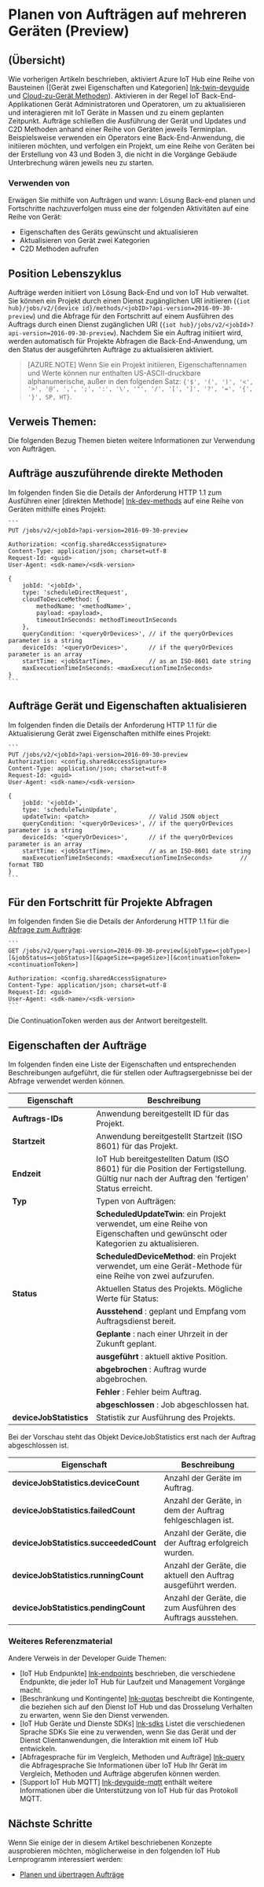 <properties
 pageTitle="Leitfaden für Entwickler – Aufträge | Microsoft Azure"
 description="Azure IoT Hub Entwicklertools Leitfaden – an Ihre Hub angeschlossen Planen von Aufträgen auf mehreren Geräten auszuführen"
 services="iot-hub"
 documentationCenter=".net"
 authors="juanjperez"
 manager="timlt"
 editor=""/>

<tags
 ms.service="iot-hub"
 ms.devlang="multiple"
 ms.topic="article"
 ms.tgt_pltfrm="na"
 ms.workload="na"
 ms.date="09/30/2016" 
 ms.author="juanpere"/>

# <a name="schedule-jobs-on-multiple-devices-preview"></a>Planen von Aufträgen auf mehreren Geräten (Preview)

## <a name="overview"></a>(Übersicht)

Wie vorherigen Artikeln beschrieben, aktiviert Azure IoT Hub eine Reihe von Bausteinen ([Gerät zwei Eigenschaften und Kategorien] [ lnk-twin-devguide] und [Cloud-zu-Gerät Methoden][lnk-dev-methods]).  Aktivieren in der Regel IoT Back-End-Applikationen Gerät Administratoren und Operatoren, um zu aktualisieren und interagieren mit IoT Geräte in Massen und zu einem geplanten Zeitpunkt.  Aufträge schließen die Ausführung der Gerät und Updates und C2D Methoden anhand einer Reihe von Geräten jeweils Terminplan.  Beispielsweise verwenden ein Operators eine Back-End-Anwendung, die initiieren möchten, und verfolgen ein Projekt, um eine Reihe von Geräten bei der Erstellung von 43 und Boden 3, die nicht in die Vorgänge Gebäude Unterbrechung wären jeweils neu zu starten.

### <a name="when-to-use"></a>Verwenden von

Erwägen Sie mithilfe von Aufträgen und wann: Lösung Back-end planen und Fortschritte nachzuverfolgen muss eine der folgenden Aktivitäten auf eine Reihe von Gerät:

- Eigenschaften des Geräts gewünscht und aktualisieren
- Aktualisieren von Gerät zwei Kategorien
- C2D Methoden aufrufen

## <a name="job-lifecycle"></a>Position Lebenszyklus

Aufträge werden initiiert von Lösung Back-End und von IoT Hub verwaltet.  Sie können ein Projekt durch einen Dienst zugänglichen URI initiieren (`{iot hub}/jobs/v2/{device id}/methods/<jobID>?api-version=2016-09-30-preview`) und die Abfrage für den Fortschritt auf einem Ausführen des Auftrags durch einen Dienst zugänglichen URI (`{iot hub}/jobs/v2/<jobId>?api-version=2016-09-30-preview`).  Nachdem Sie ein Auftrag initiiert wird, werden automatisch für Projekte Abfragen die Back-End-Anwendung, um den Status der ausgeführten Aufträge zu aktualisieren aktiviert.

> [AZURE.NOTE] Wenn Sie ein Projekt initiieren, Eigenschaftennamen und Werte können nur enthalten US-ASCII-druckbare alphanumerische, außer in den folgenden Satz: ``{'$', '(', ')', '<', '>', '@', ',', ';', ':', '\', '"', '/', '[', ']', '?', '=', '{', '}', SP, HT}``.

## <a name="reference-topics"></a>Verweis Themen:

Die folgenden Bezug Themen bieten weitere Informationen zur Verwendung von Aufträgen.

## <a name="jobs-to-execute-direct-methods"></a>Aufträge auszuführende direkte Methoden

Im folgenden finden Sie die Details der Anforderung HTTP 1.1 zum Ausführen einer [direkten Methode] [ lnk-dev-methods] auf eine Reihe von Geräten mithilfe eines Projekt:

    ```
    PUT /jobs/v2/<jobId>?api-version=2016-09-30-preview
    
    Authorization: <config.sharedAccessSignature>
    Content-Type: application/json; charset=utf-8
    Request-Id: <guid>
    User-Agent: <sdk-name>/<sdk-version>

    {
        jobId: '<jobId>',
        type: 'scheduleDirectRequest', 
        cloudToDeviceMethod: {
            methodName: '<methodName>',
            payload: <payload>,                 
            timeoutInSeconds: methodTimeoutInSeconds 
        },
        queryCondition: '<queryOrDevices>', // if the queryOrDevices parameter is a string
        deviceIds: '<queryOrDevices>',      // if the queryOrDevices parameter is an array
        startTime: <jobStartTime>,          // as an ISO-8601 date string
        maxExecutionTimeInSeconds: <maxExecutionTimeInSeconds>        
    }
    ```
    
## <a name="jobs-to-update-device-twin-properties"></a>Aufträge Gerät und Eigenschaften aktualisieren

Im folgenden finden die Details der Anforderung HTTP 1.1 für die Aktualisierung Gerät zwei Eigenschaften mithilfe eines Projekt:

    ```
    PUT /jobs/v2/<jobId>?api-version=2016-09-30-preview
    Authorization: <config.sharedAccessSignature>
    Content-Type: application/json; charset=utf-8
    Request-Id: <guid>
    User-Agent: <sdk-name>/<sdk-version>

    {
        jobId: '<jobId>',
        type: 'scheduleTwinUpdate', 
        updateTwin: <patch>                 // Valid JSON object
        queryCondition: '<queryOrDevices>', // if the queryOrDevices parameter is a string
        deviceIds: '<queryOrDevices>',      // if the queryOrDevices parameter is an array
        startTime: <jobStartTime>,          // as an ISO-8601 date string
        maxExecutionTimeInSeconds: <maxExecutionTimeInSeconds>        // format TBD
    }
    ```

## <a name="querying-for-progress-on-jobs"></a>Für den Fortschritt für Projekte Abfragen

Im folgenden finden Sie die Details der Anforderung HTTP 1.1 für die [Abfrage zum Aufträge][lnk-query]:

    ```
    GET /jobs/v2/query?api-version=2016-09-30-preview[&jobType=<jobType>][&jobStatus=<jobStatus>][&pageSize=<pageSize>][&continuationToken=<continuationToken>]
    
    Authorization: <config.sharedAccessSignature>
    Content-Type: application/json; charset=utf-8
    Request-Id: <guid>
    User-Agent: <sdk-name>/<sdk-version>
    ```
    
Die ContinuationToken werden aus der Antwort bereitgestellt.  

## <a name="jobs-properties"></a>Eigenschaften der Aufträge

Im folgenden finden eine Liste der Eigenschaften und entsprechenden Beschreibungen aufgeführt, die für stellen oder Auftragsergebnisse bei der Abfrage verwendet werden können.

| Eigenschaft | Beschreibung |
| -------------- | -----------------|
| **Auftrags-IDs** | Anwendung bereitgestellt ID für das Projekt. |
| **Startzeit** | Anwendung bereitgestellt Startzeit (ISO 8601) für das Projekt. |
| **Endzeit** | IoT Hub bereitgestellten Datum (ISO 8601) für die Position der Fertigstellung. Gültig nur nach der Auftrag den 'fertigen' Status erreicht. | 
| **Typ** | Typen von Aufträgen: |
| | **ScheduledUpdateTwin**: ein Projekt verwendet, um eine Reihe von Eigenschaften und gewünscht oder Kategorien zu aktualisieren. |
| | **ScheduledDeviceMethod**: ein Projekt verwendet, um eine Gerät-Methode für eine Reihe von zwei aufzurufen. |
| **Status** | Aktuellen Status des Projekts. Mögliche Werte für Status: |
| | **Ausstehend** : geplant und Empfang vom Auftragsdienst bereit. |
| | **Geplante** : nach einer Uhrzeit in der Zukunft geplant. |
| | **ausgeführt** : aktuell aktive Position. |
| | **abgebrochen** : Auftrag wurde abgebrochen. |
| | **Fehler** : Fehler beim Auftrag. |
| | **abgeschlossen** : Job abgeschlossen hat. |
| **deviceJobStatistics** | Statistik zur Ausführung des Projekts. |

Bei der Vorschau steht das Objekt DeviceJobStatistics erst nach der Auftrag abgeschlossen ist.

| Eigenschaft | Beschreibung |
| -------------- | -----------------|
| **deviceJobStatistics.deviceCount** | Anzahl der Geräte im Auftrag. |
| **deviceJobStatistics.failedCount** | Anzahl der Geräte, in dem der Auftrag fehlgeschlagen ist. |
| **deviceJobStatistics.succeededCount** | Anzahl der Geräte, die der Auftrag erfolgreich wurden. |
| **deviceJobStatistics.runningCount** | Anzahl der Geräte, die aktuell den Auftrag ausgeführt werden. |
| **deviceJobStatistics.pendingCount** | Anzahl der Geräte, die zum Ausführen des Auftrags ausstehen. |


### <a name="additional-reference-material"></a>Weiteres Referenzmaterial

Andere Verweis in der Developer Guide Themen:

- [IoT Hub Endpunkte] [ lnk-endpoints] beschrieben, die verschiedene Endpunkte, die jeder IoT Hub für Laufzeit und Management Vorgänge macht.
- [Beschränkung und Kontingente] [ lnk-quotas] beschreibt die Kontingente, die beziehen sich auf den Dienst IoT Hub und das Drosselung Verhalten zu erwarten, wenn Sie den Dienst verwenden.
- [IoT Hub Geräte und Dienste SDKs] [ lnk-sdks] Listet die verschiedenen Sprache SDKs Sie eine zu verwenden, wenn Sie das Gerät und der Dienst Clientanwendungen, die Interaktion mit einem IoT Hub entwickeln.
- [Abfragesprache für im Vergleich, Methoden und Aufträge] [ lnk-query] die Abfragesprache Sie Informationen über IoT Hub Ihr Gerät im Vergleich, Methoden und Aufträge abgerufen können werden.
- [Support IoT Hub MQTT] [ lnk-devguide-mqtt] enthält weitere Informationen über die Unterstützung von IoT Hub für das Protokoll MQTT.

## <a name="next-steps"></a>Nächste Schritte

Wenn Sie einige der in diesem Artikel beschriebenen Konzepte ausprobieren möchten, möglicherweise in den folgenden IoT Hub Lernprogramm interessiert werden:

- [Planen und übertragen Aufträge][lnk-jobs-tutorial]

<!-- links and images -->

[lnk-endpoints]: iot-hub-devguide-endpoints.md
[lnk-quotas]: iot-hub-devguide-quotas-throttling.md
[lnk-sdks]: iot-hub-devguide-sdks.md
[lnk-query]: iot-hub-devguide-query-language.md
[lnk-devguide-mqtt]: iot-hub-mqtt-support.md
[lnk-jobs-tutorial]: iot-hub-schedule-jobs.md
[lnk-c2d-methods]: iot-hub-c2d-methods.md
[lnk-dev-methods]: iot-hub-devguide-direct-methods.md
[lnk-get-started-twin]: iot-hub-node-node-twin-getstarted.md
[lnk-twin-devguide]: iot-hub-devguide-device-twins.md
